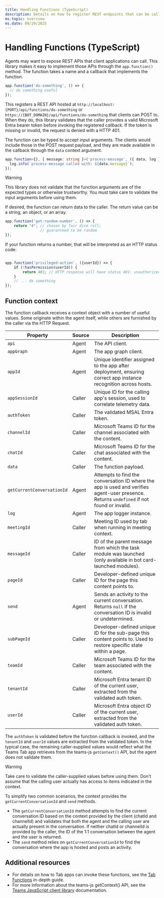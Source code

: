 ```yaml
---
title: Handling Functions (TypeScript)
description: Details on how to register REST endpoints that can be called from Tab apps.
ms.topic: overview
ms.date: 09/29/2025
---
```


# Handling Functions (TypeScript)

Agents may want to expose REST APIs that client applications can call. This library makes it easy to implement those APIs through the `app.function()` method. The function takes a name and a callback that implements the function.

```typescript
app.function('do-something', () => {
  // do something useful
});
```

This registers a REST API hosted at `http://localhost:{PORT}/api/functions/do-something` or `https://{BOT_DOMAIN}/api/functions/do-something` that clients can POST to. When they do, this library validates that the caller provides a valid Microsoft Entra bearer token before invoking the registered callback. If the token is missing or invalid, the request is denied with a HTTP 401.

The function can be typed to accept input arguments. The clients would include those in the POST request payload, and they are made available in the callback through the `data` context argument.

```typescript
app.function<{}, { message: string }>('process-message', ({ data, log }) => {
  log.info(`process-message called with: ${data.message}`);
});
```

> [!WARNING]
> This library does not validate that the function arguments are of the expected types or otherwise trustworthy. You must take care to validate the input arguments before using them.

If desired, the function can return data to the caller. The return value can be a string, an object, or an array.

```typescript
app.function('get-random-number', () => {
    return "4"; // chosen by fair dice roll;
                // guaranteed to be random
});
```

If your function returns a number, that will be interpreted as an HTTP status code:

```typescript

app.function('privileged-action', ({userId}) => {
    if (!hasPermission(userId)) {
        return 401; // HTTP response will have status 401: unauthorized
    }
    // ... do something
});
```

## Function context

The function callback receives a context object with a number of useful values. Some originate within the agent itself, while others are furnished by the caller via the HTTP Request.

| Property                  | Source | Description |
|---------------------------|--------|-------------|
| `api`                     | Agent  | The API client. |
| `appGraph`                | Agent  | The app graph client. |
| `appId`                   | Agent  | Unique identifier assigned to the app after deployment, ensuring correct app instance recognition across hosts. |
| `appSessionId`            | Caller | Unique ID for the calling app's session, used to correlate telemetry data. |
| `authToken`               | Caller | The validated MSAL Entra token. |
| `channelId`               | Caller | Microsoft Teams ID for the channel associated with the content. |
| `chatId`                  | Caller | Microsoft Teams ID for the chat associated with the content. |
| `data`                    | Caller | The function payload. |
| `getCurrentConversationId`| Agent  | Attempts to find the conversation ID where the app is used and verifies agent-user presence. Returns `undefined` if not found or invalid. |
| `log`                     | Agent  | The app logger instance. |
| `meetingId`               | Caller | Meeting ID used by tab when running in meeting context. |
| `messageId`               | Caller | ID of the parent message from which the task module was launched (only available in bot card-launched modules). |
| `pageId`                  | Caller | Developer-defined unique ID for the page this content points to. |
| `send`                    | Agent  | Sends an activity to the current conversation. Returns `null` if the conversation ID is invalid or undetermined. |
| `subPageId`               | Caller | Developer-defined unique ID for the sub-page this content points to. Used to restore specific state within a page. |
| `teamId`                  | Caller | Microsoft Teams ID for the team associated with the content. |
| `tenantId`                | Caller | Microsoft Entra tenant ID of the current user, extracted from the validated auth token. |
| `userId`                  | Caller | Microsoft Entra object ID of the current user, extracted from the validated auth token. |

The `authToken` is validated before the function callback is invoked, and the `tenantId` and `userId` values are extracted from the validated token. In the typical case, the remaining caller-supplied values would reflect what the Teams Tab app retrieves from the teams-js `getContext()` API, but the agent does not validate them.

> [!WARNING]
> Take care to validate the caller-supplied values before using them. Don't assume that the calling user actually has access to items indicated in the context.

To simplify two common scenarios, the context provides the `getCurrentConversationId` and `send` methods.

 - The `getCurrentConversationId` method attempts to find the current conversation ID based on the context provided by the client (chatId and channelId) and validates that both the agent and the calling user are actually present in the conversation. If neither chatId or channelId is provided by the caller, the ID of the 1:1 conversation between the agent and the user is returned. 
- The `send` method relies on `getCurrentConversationId` to find the conversation where the app is hosted and posts an activity.

## Additional resources

 - For details on how to Tab apps can invoke these functions, see the [Tab Functions](../in-depth-guides/tabs/function-calling.md) in-depth guide.
 - For more information about the teams-js getContext() API, see the [Teams JavaScript client library](https://learn.microsoft.com/en-us/microsoftteams/platform/tabs/how-to/using-teams-client-library) documentation.
 